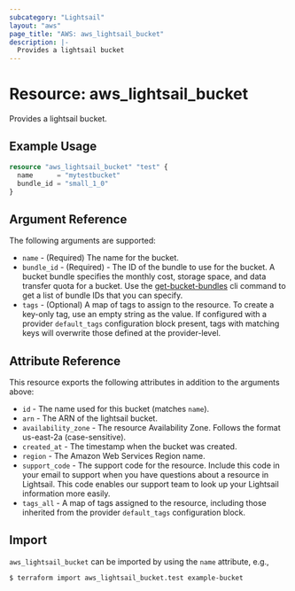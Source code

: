 ```yaml
---
subcategory: "Lightsail"
layout: "aws"
page_title: "AWS: aws_lightsail_bucket"
description: |-
  Provides a lightsail bucket
---
```


# Resource: aws_lightsail_bucket

Provides a lightsail bucket.

## Example Usage

```terraform
resource "aws_lightsail_bucket" "test" {
  name      = "mytestbucket"
  bundle_id = "small_1_0"
}
```

## Argument Reference

The following arguments are supported:

* `name` - (Required) The name for the bucket.
* `bundle_id` - (Required) - The ID of the bundle to use for the bucket. A bucket bundle specifies the monthly cost, storage space, and data transfer quota for a bucket. Use the [get-bucket-bundles](https://docs.aws.amazon.com/cli/latest/reference/lightsail/get-bucket-bundles.html) cli command to get a list of bundle IDs that you can specify.
* `tags` - (Optional) A map of tags to assign to the resource. To create a key-only tag, use an empty string as the value. If configured with a provider `default_tags` configuration block present, tags with matching keys will overwrite those defined at the provider-level.

## Attribute Reference

This resource exports the following attributes in addition to the arguments above:

* `id` - The name used for this bucket (matches `name`).
* `arn` - The ARN of the lightsail bucket.
* `availability_zone` - The resource Availability Zone. Follows the format us-east-2a (case-sensitive).
* `created_at` - The timestamp when the bucket was created.
* `region` - The Amazon Web Services Region name.
* `support_code` - The support code for the resource. Include this code in your email to support when you have questions about a resource in Lightsail. This code enables our support team to look up your Lightsail information more easily.
* `tags_all` - A map of tags assigned to the resource, including those inherited from the provider `default_tags` configuration block.

## Import

`aws_lightsail_bucket` can be imported by using the `name` attribute, e.g.,

```
$ terraform import aws_lightsail_bucket.test example-bucket
```
